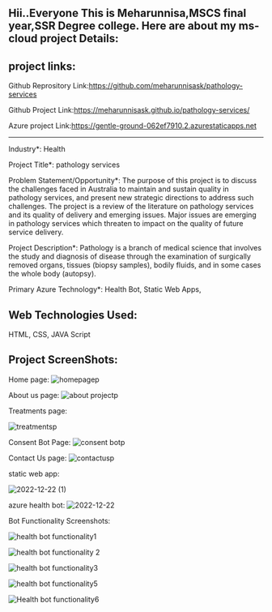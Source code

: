 Hii..Everyone This is Meharunnisa,MSCS final year,SSR Degree college.
Here are about my ms-cloud project Details:
-----------------------------------------------------------------------------------------------------------------------------------------------------------------------
project links:
----------------------------------------------------------------------------------------------------------------------------------------------------------------------
Github Reprository Link:https://github.com/meharunnisask/pathology-services

Github Project Link:https://meharunnisask.github.io/pathology-services/

Azure project Link:https://gentle-ground-062ef7910.2.azurestaticapps.net


-----------------------------------------------------------------------------------------------------------------------------------------------------------------------

Industry*:
Health

Project Title*:
pathology services

Problem Statement/Opportunity*:
The purpose of this project is to discuss the challenges faced in Australia to maintain and sustain quality in pathology services, and present new strategic directions to address such challenges. The project is a review of the literature on pathology services and its quality of delivery and emerging issues. Major issues are emerging in pathology services which threaten to impact on the quality of future service delivery.

Project Description*:
Pathology is a branch of medical science that involves the study and diagnosis of disease through the examination of surgically removed organs, tissues (biopsy samples), bodily fluids, and in some cases the whole body (autopsy).

Primary Azure Technology*:
Health Bot, Static Web Apps,


Web Technologies Used:
-----------------------------------------------------------------------------------------------------------------------------------------------------------------------
HTML,
CSS,
JAVA Script

Project ScreenShots:
-----------------------------------------------------------------------------------------------------------------------------------------------------------------------
Home page:
![homepagep](https://user-images.githubusercontent.com/119919863/206405749-fa500bc0-f437-4184-942c-53c5cb054c42.png)

About us page:
![about projectp](https://user-images.githubusercontent.com/119919863/206405780-f385f397-5eb1-4101-ad02-a48824c71270.png)

Treatments page:

![treatmentsp](https://user-images.githubusercontent.com/119919863/206405774-01494eb7-335e-4a44-8f3d-90da200a70a4.png)

Consent Bot Page:
![consent botp](https://user-images.githubusercontent.com/119919863/206405789-be400ebb-ef93-4a9a-a6ef-bd79938386d3.png)

Contact Us page:
![contactusp](https://user-images.githubusercontent.com/119919863/206405792-0c8042fa-1a1f-495d-876c-d36441ffe74e.png)


static web app:

![2022-12-22 (1)](https://user-images.githubusercontent.com/119919863/209088644-0d558f2a-42c1-4578-827d-84d495fbac84.png)


azure health bot:
![2022-12-22](https://user-images.githubusercontent.com/119919863/209088582-7256c54f-e70b-4f08-810c-a37a39f1aa8c.png)



Bot Functionality Screenshots:

![health bot functionality1](https://user-images.githubusercontent.com/119919863/208377488-1d82e323-6a0c-4f17-9dec-3b9de00448b0.png)

![health bot functionality 2](https://user-images.githubusercontent.com/119919863/208377561-9be1c0a7-03e3-446c-98c0-7c1a0db48fed.png)

![health bot functionality3](https://user-images.githubusercontent.com/119919863/208377630-a33e2e67-8e10-4afe-9e23-ea76f22f00e4.png)

![health bot functionality5](https://user-images.githubusercontent.com/119919863/208377712-d227e532-eaca-45ae-b9f5-7c90a66566be.png)

![Health bot functionality6](https://user-images.githubusercontent.com/119919863/208377749-1f12d7c2-5be1-4c3a-9f58-392642ad28b9.png)

